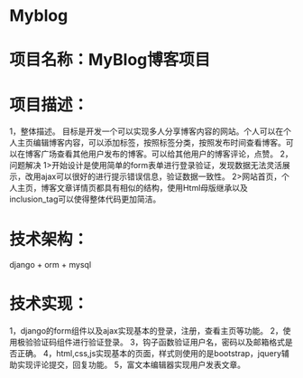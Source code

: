 # Myblog
# 项目名称：MyBlog博客项目
# 项目描述：
1，整体描述。
目标是开发一个可以实现多人分享博客内容的网站。个人可以在个人主页编辑博客内容，可以添加标签，按照标签分类，按照发布时间查看博客。可以在博客广场查看其他用户发布的博客。可以给其他用户的博客评论，点赞。
2，问题解决
1>开始设计是使用简单的form表单进行登录验证，发现数据无法灵活展示，改用ajax可以很好的进行提示错误信息，验证数据一致性。
2>网站首页，个人主页，博客文章详情页都具有相似的结构，使用Html母版继承以及inclusion_tag可以使得整体代码更加简洁。
# 技术架构：
django + orm + mysql 
# 技术实现：
1，django的form组件以及ajax实现基本的登录，注册，查看主页等功能。
2，使用极验验证码组件进行验证登录。
3，钩子函数验证用户名，密码以及邮箱格式是否正确。
4，html,css,js实现基本的页面，样式则使用的是bootstrap，jquery辅助实现评论提交，回复功能。
5，富文本编辑器实现用户发表文章。
